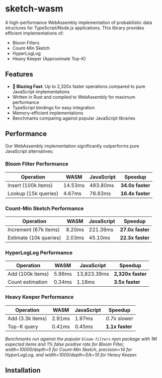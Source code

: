 # sketch-wasm

A high-performance WebAssembly implementation of probabilistic data structures for TypeScript/Node.js applications. This library provides efficient implementations of:

- Bloom Filters
- Count-Min Sketch
- HyperLogLog
- Heavy Keeper (Approximate Top-K)

## Features

- **🚀 Blazing Fast**: Up to 2,320x faster operations compared to pure JavaScript implementations
- Written in Rust and compiled to WebAssembly for maximum performance
- TypeScript bindings for easy integration
- Memory-efficient implementations
- Benchmarks comparing against popular JavaScript libraries

## Performance

Our WebAssembly implementation significantly outperforms pure JavaScript alternatives:

### Bloom Filter Performance

| Operation            | WASM    | JavaScript | Speedup          |
| -------------------- | ------- | ---------- | ---------------- |
| Insert (100k items)  | 14.53ms | 493.80ms   | **34.0x faster** |
| Lookup (15k queries) | 4.67ms  | 76.63ms    | **16.4x faster** |

### Count-Min Sketch Performance

| Operation              | WASM   | JavaScript | Speedup          |
| ---------------------- | ------ | ---------- | ---------------- |
| Increment (67k items)  | 8.20ms | 221.39ms   | **27.0x faster** |
| Estimate (10k queries) | 2.03ms | 45.10ms    | **22.3x faster** |

### HyperLogLog Performance

| Operation        | WASM   | JavaScript  | Speedup           |
| ---------------- | ------ | ----------- | ----------------- |
| Add (100k items) | 5.96ms | 13,823.39ms | **2,320x faster** |
| Count estimation | 0.34ms | 1.18ms      | **3.5x faster**   |

### Heavy Keeper Performance

| Operation        | WASM   | JavaScript | Speedup         |
| ---------------- | ------ | ---------- | --------------- |
| Add (3.3k items) | 2.91ms | 1.97ms     | _0.7x slower_   |
| Top-K query      | 0.41ms | 0.45ms     | **1.1x faster** |

_Benchmarks run against the popular `bloom-filters` npm package with 1M expected items and 1% false positive rate for Bloom Filter, width=10000/depth=5 for Count-Min Sketch, precision=14 for HyperLogLog, and width=1000/depth=5/k=10 for Heavy Keeper._

## Installation
